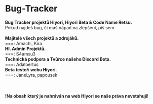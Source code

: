 # Bug-Tracker
**Bug Tracker projektů Hiyori, Hiyori Beta & Code Name Retsu.**<br/>
Pokud najdeš bug, či máš nápad na zlepšení, piš sem.
<br/>
<br/>
**Majitelé všech projektů a zdrojáků.**<br/>
===: Amachi, Kira
<br/>
**Hl. Admin Projektů.**<br/>
===: S4amsu3
<br/>
**Technická podpora a Tvůrce našeho Discord Bota.**<br/>
===: Adalbertus
<br/>
**Beta testeři webu Hiyori.**<br/>
===: JaneLyra, papousek
<br/>
<br/>
<br/>
<br/>
**!Na obsah který je nahráván na web Hiyori se naše práva nevstahují!**


